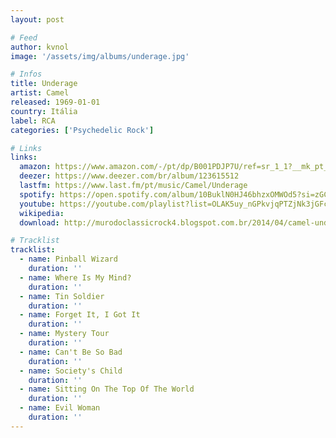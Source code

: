 ```yaml
---
layout: post

# Feed
author: kvnol
image: '/assets/img/albums/underage.jpg'

# Infos
title: Underage
artist: Camel
released: 1969-01-01
country: Itália
label: RCA
categories: ['Psychedelic Rock']

# Links
links:
  amazon: https://www.amazon.com/-/pt/dp/B001PDJP7U/ref=sr_1_1?__mk_pt_BR=%C3%85M%C3%85%C5%BD%C3%95%C3%91&dchild=1&keywords=camel+underage&qid=1614744234&sr=8-1&tag=kvnol08-20
  deezer: https://www.deezer.com/br/album/123615512
  lastfm: https://www.last.fm/pt/music/Camel/Underage
  spotify: https://open.spotify.com/album/10BuklN0HJ46bhzxOMWOd5?si=zGChCtnoRlu7wcFf17gKuA
  youtube: https://youtube.com/playlist?list=OLAK5uy_nGPkvjqPTZjNk3jGFcfLWak8S4SzEb4T4
  wikipedia:
  download: http://murodoclassicrock4.blogspot.com.br/2014/04/camel-underage-1969.html

# Tracklist
tracklist:
  - name: Pinball Wizard
    duration: ''
  - name: Where Is My Mind?
    duration: ''
  - name: Tin Soldier
    duration: ''
  - name: Forget It, I Got It
    duration: ''
  - name: Mystery Tour
    duration: ''
  - name: Can't Be So Bad
    duration: ''
  - name: Society's Child
    duration: ''
  - name: Sitting On The Top Of The World
    duration: ''
  - name: Evil Woman
    duration: ''
---
```

